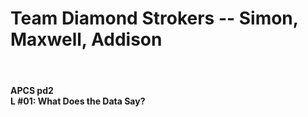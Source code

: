 <h1> Team Diamond Strokers -- Simon, Maxwell, Addison </h6> </br>
<h4> APCS pd2 </br>
L #01: What Does the Data Say? </h4> </br>
